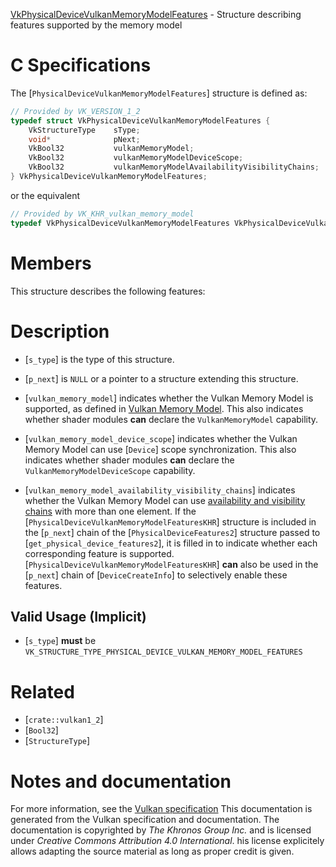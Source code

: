 [VkPhysicalDeviceVulkanMemoryModelFeatures](https://www.khronos.org/registry/vulkan/specs/1.3-extensions/man/html/VkPhysicalDeviceVulkanMemoryModelFeatures.html) - Structure describing features supported by the memory model

# C Specifications
The [`PhysicalDeviceVulkanMemoryModelFeatures`] structure is defined as:
```c
// Provided by VK_VERSION_1_2
typedef struct VkPhysicalDeviceVulkanMemoryModelFeatures {
    VkStructureType    sType;
    void*              pNext;
    VkBool32           vulkanMemoryModel;
    VkBool32           vulkanMemoryModelDeviceScope;
    VkBool32           vulkanMemoryModelAvailabilityVisibilityChains;
} VkPhysicalDeviceVulkanMemoryModelFeatures;
```
or the equivalent
```c
// Provided by VK_KHR_vulkan_memory_model
typedef VkPhysicalDeviceVulkanMemoryModelFeatures VkPhysicalDeviceVulkanMemoryModelFeaturesKHR;
```

# Members
This structure describes the following features:

# Description
- [`s_type`] is the type of this structure.
- [`p_next`] is `NULL` or a pointer to a structure extending this structure.

- [`vulkan_memory_model`] indicates whether the Vulkan Memory Model is supported, as defined in [Vulkan Memory Model](https://www.khronos.org/registry/vulkan/specs/1.3-extensions/html/vkspec.html#memory-model). This also indicates whether shader modules  **can**  declare the `VulkanMemoryModel` capability.
- [`vulkan_memory_model_device_scope`] indicates whether the Vulkan Memory Model can use [`Device`] scope synchronization. This also indicates whether shader modules  **can**  declare the `VulkanMemoryModelDeviceScope` capability.
- [`vulkan_memory_model_availability_visibility_chains`] indicates whether the Vulkan Memory Model can use [availability and visibility chains](https://www.khronos.org/registry/vulkan/specs/1.3-extensions/html/vkspec.html#memory-model-availability-visibility) with more than one element.
If the [`PhysicalDeviceVulkanMemoryModelFeaturesKHR`] structure is included in the [`p_next`] chain of the
[`PhysicalDeviceFeatures2`] structure passed to
[`get_physical_device_features2`], it is filled in to indicate whether each
corresponding feature is supported.
[`PhysicalDeviceVulkanMemoryModelFeaturesKHR`] **can**  also be used in the [`p_next`] chain of
[`DeviceCreateInfo`] to selectively enable these features.
## Valid Usage (Implicit)
-  [`s_type`] **must**  be `VK_STRUCTURE_TYPE_PHYSICAL_DEVICE_VULKAN_MEMORY_MODEL_FEATURES`

# Related
- [`crate::vulkan1_2`]
- [`Bool32`]
- [`StructureType`]

# Notes and documentation
For more information, see the [Vulkan specification](https://www.khronos.org/registry/vulkan/specs/1.3-extensions/html/vkspec.html)
This documentation is generated from the Vulkan specification and documentation.
The documentation is copyrighted by *The Khronos Group Inc.* and is licensed under *Creative Commons Attribution 4.0 International*.
his license explicitely allows adapting the source material as long as proper credit is given.
        